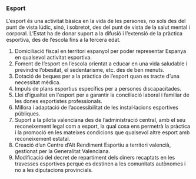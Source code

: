 ### Esport

L’esport és una activitat bàsica en la vida de les persones, no sols des del punt de vista lúdic, sinó, i sobretot, des del punt de vista de la salut mental i corporal. L’Estat ha de donar suport a la difusió i l’extensió de la pràctica esportiva, des de l’escola fins a la tercera edat.
1. Domiciliació fiscal en territori espanyol per poder representar Espanya en qualsevol activitat esportiva.
2. Foment de l’esport en l’escola orientat a educar en una vida saludable i previndre l’obesitat, el sedentarisme, etc. des de ben menuts.
3. Dotació de beques per a la pràctica de l’esport quan es tracte d’una necessitat mèdica.
4. Impuls de plans esportius específics per a persones discapacitades.
5. Llei d'igualtat en l'esport per a garantir la conciliació laboral i familiar de les dones esportistes professionals.
6. Millora i adaptació de l’accessibilitat de les instal·lacions esportives públiques.
7. Suport a la pilota valenciana des de l’administració central, amb el seu reconeixement legal com a esport, la qual cosa ens permetrà la pràctica i la promoció en les mateixes condicions que qualsevol altre esport amb reconeixement estatal.
8. Creació d’un Centre d’Alt Rendiment Esportiu a territori valencià, gestionat per la Generalitat Valenciana.
9. Modificació del decret de repartiment dels diners recaptats en les travesses esportives perquè es destinen a les comunitats autònomes i no a les diputacions provincials.
